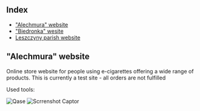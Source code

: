 ## Index

- ["Alechmura" website](https://github.com/Exploratory-tests/Reports/tree/master/Alechmura-website)
- ["Biedronka" wesite](https://github.com/Exploratory-tests/Reports/tree/master/Biedronka-website)
- [Leszczyny parish website](https://github.com/Exploratory-tests/Reports/tree/master/Leszczyny-parish-website)

  

## "Alechmura" website

Online store website for people using e-cigarettes offering a wide range of products. This is currently a test site - all orders are not fulfilled

Used tools:

![Qase](https://img.shields.io/badge/Qase-%230A1A2F?style=flat&logo=Qase&logoColor=%236875CD) ![Scrrenshot Captor](https://img.shields.io/badge/Screenshot%20Captor-%230A1A2F?style=flat&logo=IJ&logoColor=%230a76ef)


